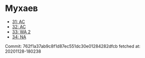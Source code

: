# Мухаев
- [31: AC](31.md)
- [32: AC](32.md)
- [33: WA 2](33.md)
- [34: NA](34.md)

Commit: 762f1a37ab9c8f1d87ec551dc30e01284282dfcb
 fetched at: 20201128-180238
